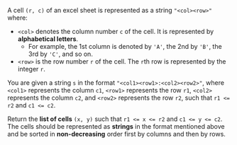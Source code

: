 A cell `(r, c)` of an excel sheet is represented as a string `"<col><row>"` where:

- `<col>` denotes the column number `c` of the cell. It is represented by **alphabetical letters**.
  + For example, the 1st column is denoted by `'A'`, the 2nd by `'B'`, the 3rd by `'C'`, and so on.
- `<row>` is the row number `r` of the cell. The `r`th row is represented by the integer `r`.

You are given a string `s` in the format `"<col1><row1>:<col2><row2>"`, where `<col1>` represents the column `c1`, `<row1>` represents the row `r1`, `<col2>` represents the column `c2`, and `<row2>` represents the row `r2`, such that `r1 <= r2` and `c1 <= c2`.

Return the **list of cells** `(x, y)` such that `r1 <= x <= r2` and `c1 <= y <= c2`. The cells should be represented as **strings** in the format mentioned above and be sorted in **non-decreasing** order first by columns and then by rows.
